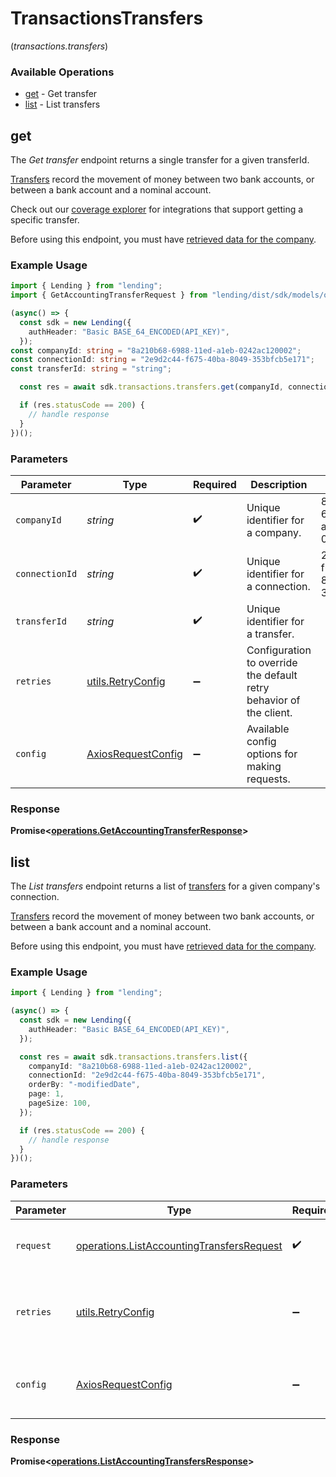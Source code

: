 # TransactionsTransfers
(*transactions.transfers*)

### Available Operations

* [get](#get) - Get transfer
* [list](#list) - List transfers

## get

The *Get transfer* endpoint returns a single transfer for a given transferId.

[Transfers](https://docs.codat.io/lending-api#/schemas/Transfer) record the movement of money between two bank accounts, or between a bank account and a nominal account.

Check out our [coverage explorer](https://knowledge.codat.io/supported-features/accounting?view=tab-by-data-type&dataType=transfers) for integrations that support getting a specific transfer.

Before using this endpoint, you must have [retrieved data for the company](https://docs.codat.io/lending-api#/operations/refresh-company-data).


### Example Usage

```typescript
import { Lending } from "lending";
import { GetAccountingTransferRequest } from "lending/dist/sdk/models/operations";

(async() => {
  const sdk = new Lending({
    authHeader: "Basic BASE_64_ENCODED(API_KEY)",
  });
const companyId: string = "8a210b68-6988-11ed-a1eb-0242ac120002";
const connectionId: string = "2e9d2c44-f675-40ba-8049-353bfcb5e171";
const transferId: string = "string";

  const res = await sdk.transactions.transfers.get(companyId, connectionId, transferId);

  if (res.statusCode == 200) {
    // handle response
  }
})();
```

### Parameters

| Parameter                                                           | Type                                                                | Required                                                            | Description                                                         | Example                                                             |
| ------------------------------------------------------------------- | ------------------------------------------------------------------- | ------------------------------------------------------------------- | ------------------------------------------------------------------- | ------------------------------------------------------------------- |
| `companyId`                                                         | *string*                                                            | :heavy_check_mark:                                                  | Unique identifier for a company.                                    | 8a210b68-6988-11ed-a1eb-0242ac120002                                |
| `connectionId`                                                      | *string*                                                            | :heavy_check_mark:                                                  | Unique identifier for a connection.                                 | 2e9d2c44-f675-40ba-8049-353bfcb5e171                                |
| `transferId`                                                        | *string*                                                            | :heavy_check_mark:                                                  | Unique identifier for a transfer.                                   |                                                                     |
| `retries`                                                           | [utils.RetryConfig](../../models/utils/retryconfig.md)              | :heavy_minus_sign:                                                  | Configuration to override the default retry behavior of the client. |                                                                     |
| `config`                                                            | [AxiosRequestConfig](https://axios-http.com/docs/req_config)        | :heavy_minus_sign:                                                  | Available config options for making requests.                       |                                                                     |


### Response

**Promise<[operations.GetAccountingTransferResponse](../../models/operations/getaccountingtransferresponse.md)>**


## list

The *List transfers* endpoint returns a list of [transfers](https://docs.codat.io/lending-api#/schemas/Transfer) for a given company's connection.

[Transfers](https://docs.codat.io/lending-api#/schemas/Transfer) record the movement of money between two bank accounts, or between a bank account and a nominal account.

Before using this endpoint, you must have [retrieved data for the company](https://docs.codat.io/lending-api#/operations/refresh-company-data).
    

### Example Usage

```typescript
import { Lending } from "lending";

(async() => {
  const sdk = new Lending({
    authHeader: "Basic BASE_64_ENCODED(API_KEY)",
  });

  const res = await sdk.transactions.transfers.list({
    companyId: "8a210b68-6988-11ed-a1eb-0242ac120002",
    connectionId: "2e9d2c44-f675-40ba-8049-353bfcb5e171",
    orderBy: "-modifiedDate",
    page: 1,
    pageSize: 100,
  });

  if (res.statusCode == 200) {
    // handle response
  }
})();
```

### Parameters

| Parameter                                                                                              | Type                                                                                                   | Required                                                                                               | Description                                                                                            |
| ------------------------------------------------------------------------------------------------------ | ------------------------------------------------------------------------------------------------------ | ------------------------------------------------------------------------------------------------------ | ------------------------------------------------------------------------------------------------------ |
| `request`                                                                                              | [operations.ListAccountingTransfersRequest](../../models/operations/listaccountingtransfersrequest.md) | :heavy_check_mark:                                                                                     | The request object to use for the request.                                                             |
| `retries`                                                                                              | [utils.RetryConfig](../../models/utils/retryconfig.md)                                                 | :heavy_minus_sign:                                                                                     | Configuration to override the default retry behavior of the client.                                    |
| `config`                                                                                               | [AxiosRequestConfig](https://axios-http.com/docs/req_config)                                           | :heavy_minus_sign:                                                                                     | Available config options for making requests.                                                          |


### Response

**Promise<[operations.ListAccountingTransfersResponse](../../models/operations/listaccountingtransfersresponse.md)>**

